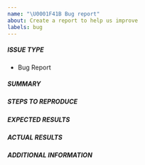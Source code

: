 ```yaml
---
name: "\U0001F41B Bug report"
about: Create a report to help us improve
labels: bug
---
```

<!-- Issues are for **bugs and feature requests** only -->

##### ISSUE TYPE

- Bug Report

##### SUMMARY
<!-- Briefly describe the problem. -->

##### STEPS TO REPRODUCE

<!-- Please describe exactly how to reproduce the problem. -->

##### EXPECTED RESULTS

<!-- What did you expect to happen when running the steps above? -->

##### ACTUAL RESULTS

<!-- What actually happened? -->

##### ADDITIONAL INFORMATION

<!-- Include any links or other information to facilitate the investigation. -->
